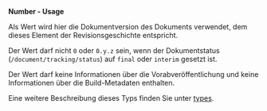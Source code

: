 **Number - Usage**

Als Wert wird hier die Dokumentversion des Dokuments verwendet, dem dieses Element der Revisionsgeschichte entspricht.

Der Wert darf nicht `0` oder `0.y.z` sein, wenn der Dokumentstatus (`/document/tracking/status`) auf `final` oder `interim` gesetzt ist.

Der Wert darf keine Informationen über die Vorabveröffentlichung und keine Informationen über die Build-Metadaten enthalten.

Eine weitere Beschreibung dieses Typs finden Sie unter [types](types/version-usage.de.md).
